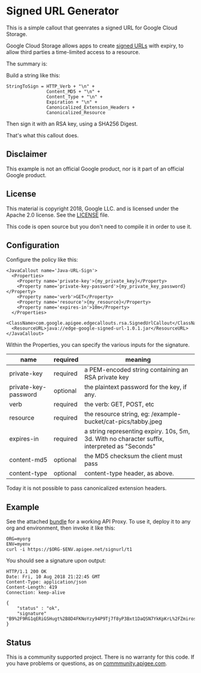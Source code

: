 # Signed URL Generator

This is a simple callout that geenrates a signed URL for Google Cloud Storage.

Google Cloud Storage allows apps to create [signed URLs](https://cloud.google.com/storage/docs/access-control/signed-urls) with expiry, to allow third parties a time-limited access to a resource.

The summary is:

Build a string like this:

```
StringToSign = HTTP_Verb + "\n" +
               Content_MD5 + "\n" +
               Content_Type + "\n" +
               Expiration + "\n" +
               Canonicalized_Extension_Headers +
               Canonicalized_Resource
```

Then sign it with an RSA key, using a SHA256 Digest.

That's what this callout does.

## Disclaimer

This example is not an official Google product, nor is it part of an official Google product.

## License

This material is copyright 2018, Google LLC.
and is licensed under the Apache 2.0 license. See the [LICENSE](LICENSE) file.

This code is open source but you don't need to compile it in order to use it.


## Configuration

Configure the policy like this:

```
<JavaCallout name='Java-URL-Sign'>
  <Properties>
    <Property name='private-key'>{my_private_key}</Property>
    <Property name='private-key-password'>{my_private_key_password}</Property>
    <Property name='verb'>GET</Property>
    <Property name='resource'>{my_resource}</Property>
    <Property name='expires-in'>10m</Property>
  </Properties>
  <ClassName>com.google.apigee.edgecallouts.rsa.SignedUrlCallout</ClassName>
  <ResourceURL>java://edge-google-signed-url-1.0.1.jar</ResourceURL>
</JavaCallout>
```

Within the Properties, you can specify the various inputs for the signature.

| name                 | required | meaning |
| -------------------- | -------- | -------------------------------------------------- |
| private-key          | required | a PEM-encoded string containing an RSA private key |
| private-key-password | optional | the plaintext password for the key, if any. |
| verb                 | required | the verb: GET, POST, etc |
| resource             | required | the resource string, eg: /example-bucket/cat-pics/tabby.jpeg |
| expires-in           | required | a string representing expiry.  10s, 5m, 3d.  With no character suffix, interpreted as "Seconds" |
| content-md5          | optional | the MD5 checksum the client must pass |
| content-type         | optional | content-type header, as above. |

Today it is not possible to pass canonicalized extension headers.

## Example

See the attached [bundle](./bundle) for a working API Proxy.
To use it, deploy it to any org and environment, then invoke it like this:

```
ORG=myorg
ENV=myenv
curl -i https://$ORG-$ENV.apigee.net/signurl/t1
```

You should see a signature upon output:

```
HTTP/1.1 200 OK
Date: Fri, 10 Aug 2018 21:22:45 GMT
Content-Type: application/json
Content-Length: 419
Connection: keep-alive

{
    "status" : "ok",
    "signature" "B9%2F9RG1qERiGSHugt%2B8D4FKNoYzy94P9Tj7f8yP3Bxt1DaQSN7YkKpKrL%2FZmiroskNrPKxf%2BBjB%2BCe0byyRsWtU70pVvzTIvxu0xb5j9MgD5UWJnX12c0lO6VMukVSM%2BCm%2B29%2FE%2BvA5clYLyhRqaYAYTdS4kC%2BUcqZD50UStHGk1PV8ini35ja%2BpT6SSS2h7ZVg1vz5o22jKgaM%2BvdwdO9eXWoA2e%2BbQk8l8DsKUz0pTwndtNOXXorEJ5ZC4c3Rw5Z6j5zqzxDv4lhaPri7byJi7s%2FiIBh46q9HUS2MQhezah1IntuenkdcY8LDfJyD46QJdwQ6sE27rwer15lU0cg%3D%3D"
}

```



## Status

This is a community supported project. There is no warranty for this code.
If you have problems or questions, as on [commmunity.apigee.com](https://community.apigee.com).
